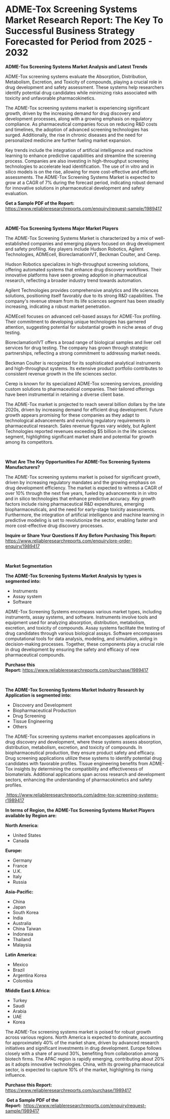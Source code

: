 <p><h1>ADME-Tox Screening Systems Market Research Report: The Key To Successful Business Strategy Forecasted for Period from 2025 - 2032</h1></p><p><strong>ADME-Tox Screening Systems Market Analysis and Latest Trends</strong></p>
<p><p>ADME-Tox screening systems evaluate the Absorption, Distribution, Metabolism, Excretion, and Toxicity of compounds, playing a crucial role in drug development and safety assessment. These systems help researchers identify potential drug candidates while minimizing risks associated with toxicity and unfavorable pharmacokinetics.</p><p>The ADME-Tox screening systems market is experiencing significant growth, driven by the increasing demand for drug discovery and development processes, along with a growing emphasis on regulatory compliance. As pharmaceutical companies focus on reducing R&D costs and timelines, the adoption of advanced screening technologies has surged. Additionally, the rise in chronic diseases and the need for personalized medicine are further fueling market expansion.</p><p>Key trends include the integration of artificial intelligence and machine learning to enhance predictive capabilities and streamline the screening process. Companies are also investing in high-throughput screening technologies to accelerate lead identification. The use of in vitro and in silico models is on the rise, allowing for more cost-effective and efficient assessments. The ADME-Tox Screening Systems Market is expected to grow at a CAGR of 7% during the forecast period, indicating robust demand for innovative solutions in pharmaceutical development and safety evaluation.</p></p>
<p><strong>Get a Sample PDF of the Report:&nbsp;</strong> <a href="https://www.reliableresearchreports.com/enquiry/request-sample/1989417?utm_campaign=2727&utm_medium=2&utm_source=Github&utm_content=ia&utm_term=16042025&utm_id=adme-tox-screening-systems">https://www.reliableresearchreports.com/enquiry/request-sample/1989417</a></p>
<p>&nbsp;</p>
<p><strong>ADME-Tox Screening Systems Major Market Players</strong></p>
<p><p>The ADME-Tox Screening Systems Market is characterized by a mix of well-established companies and emerging players focused on drug development and safety profiling. Key players include Hudson Robotics, Agilent Technologies, ADMEcell, BioreclamationIVT, Beckman Coulter, and Cerep. </p><p>Hudson Robotics specializes in high-throughput screening solutions, offering automated systems that enhance drug discovery workflows. Their innovative platforms have seen growing adoption in pharmaceutical research, reflecting a broader industry trend towards automation.</p><p>Agilent Technologies provides comprehensive analytics and life sciences solutions, positioning itself favorably due to its strong R&D capabilities. The company's revenue stream from its life sciences segment has been steadily increasing, indicating a robust market penetration.</p><p>ADMEcell focuses on advanced cell-based assays for ADME-Tox profiling. Their commitment to developing unique technologies has garnered attention, suggesting potential for substantial growth in niche areas of drug testing.</p><p>BioreclamationIVT offers a broad range of biological samples and liver cell services for drug testing. The company has grown through strategic partnerships, reflecting a strong commitment to addressing market needs.</p><p>Beckman Coulter is recognized for its sophisticated analytical instruments and high-throughput systems. Its extensive product portfolio contributes to consistent revenue growth in the life sciences sector.</p><p>Cerep is known for its specialized ADME-Tox screening services, providing custom solutions to pharmaceutical companies. Their tailored offerings have been instrumental in retaining a diverse client base.</p><p>The ADME-Tox market is projected to reach several billion dollars by the late 2020s, driven by increasing demand for efficient drug development. Future growth appears promising for these companies as they adapt to technological advancements and evolving regulatory requirements in pharmaceutical research. Sales revenue figures vary widely, but Agilent Technologies reported revenues exceeding $5 billion in the life sciences segment, highlighting significant market share and potential for growth among its competitors.</p></p>
<p>&nbsp;</p>
<p><strong>What Are The Key Opportunities For ADME-Tox Screening Systems Manufacturers?</strong></p>
<p><p>The ADME-Tox screening systems market is poised for significant growth, driven by increasing regulatory mandates and the growing emphasis on drug development efficiency. The market is expected to witness a CAGR of over 10% through the next five years, fueled by advancements in in vitro and in silico technologies that enhance predictive accuracy. Key growth factors include rising pharmaceutical R&D expenditures, emerging biopharmaceuticals, and the need for early-stage toxicity assessments. Furthermore, the integration of artificial intelligence and machine learning in predictive modeling is set to revolutionize the sector, enabling faster and more cost-effective drug discovery processes.</p></p>
<p><strong>Inquire or Share Your Questions If Any Before Purchasing This Report:</strong> <a href="https://www.reliableresearchreports.com/enquiry/pre-order-enquiry/1989417?utm_campaign=2727&utm_medium=2&utm_source=Github&utm_content=ia&utm_term=16042025&utm_id=adme-tox-screening-systems">https://www.reliableresearchreports.com/enquiry/pre-order-enquiry/1989417</a></p>
<p>&nbsp;</p>
<p><strong>Market Segmentation</strong></p>
<p><strong>The ADME-Tox Screening Systems Market Analysis by types is segmented into:</strong></p>
<p><ul><li>Instruments</li><li>Assay system</li><li>Software</li></ul></p>
<p><p>ADME-Tox Screening Systems encompass various market types, including instruments, assay systems, and software. Instruments involve tools and equipment used for analyzing absorption, distribution, metabolism, excretion, and toxicity of compounds. Assay systems facilitate the testing of drug candidates through various biological assays. Software encompasses computational tools for data analysis, modeling, and simulation, aiding in decision-making processes. Together, these components play a crucial role in drug development by ensuring the safety and efficacy of new pharmaceutical compounds.</p></p>
<p><strong>Purchase this Report:&nbsp;</strong><a href="https://www.reliableresearchreports.com/purchase/1989417?utm_campaign=2727&utm_medium=2&utm_source=Github&utm_content=ia&utm_term=16042025&utm_id=adme-tox-screening-systems">https://www.reliableresearchreports.com/purchase/1989417</a></p>
<p>&nbsp;</p>
<p><strong>The ADME-Tox Screening Systems Market Industry Research by Application is segmented into:</strong></p>
<p><ul><li>Discovery and Development</li><li>Biopharmaceutical Production</li><li>Drug Screening</li><li>Tissue Engineering</li><li>Others</li></ul></p>
<p><p>The ADME-Tox screening systems market encompasses applications in drug discovery and development, where these systems assess absorption, distribution, metabolism, excretion, and toxicity of compounds. In biopharmaceutical production, they ensure product safety and efficacy. Drug screening applications utilize these systems to identify potential drug candidates with favorable profiles. Tissue engineering benefits from ADME-Tox insights by determining the compatibility and effectiveness of biomaterials. Additional applications span across research and development sectors, enhancing the understanding of pharmacokinetics and safety profiles.</p></p>
<p><a href="https://www.reliableresearchreports.com/adme-tox-screening-systems-r1989417?utm_campaign=2727&utm_medium=2&utm_source=Github&utm_content=ia&utm_term=16042025&utm_id=adme-tox-screening-systems">&nbsp;https://www.reliableresearchreports.com/adme-tox-screening-systems-r1989417</a></p>
<p><strong>In terms of Region, the ADME-Tox Screening Systems Market Players available by Region are:</strong></p>
<p>
    <p> <strong> North America: </strong>
        <ul>
            <li>United States</li>
            <li>Canada</li>
        </ul>
        </p> 
    <p> <strong> Europe: </strong>
        <ul>
            <li>Germany</li>
            <li>France</li>
            <li>U.K.</li>
            <li>Italy</li>
            <li>Russia</li>
        </ul>
        </p> 
    <p> <strong> Asia-Pacific: </strong>
        <ul>
            <li>China</li>
            <li>Japan</li>
            <li>South Korea</li>
            <li>India</li>
            <li>Australia</li>
            <li>China Taiwan</li>
            <li>Indonesia</li>
            <li>Thailand</li>
            <li>Malaysia</li>
        </ul>
        </p> 
    <p> <strong> Latin America: </strong>
        <ul>
            <li>Mexico</li>
            <li>Brazil</li>
            <li>Argentina Korea</li>
            <li>Colombia</li>
        </ul>
        </p> 
    <p> <strong> Middle East & Africa: </strong>
        <ul>
            <li>Turkey</li>
            <li>Saudi</li>
            <li>Arabia</li>
            <li>UAE</li>
            <li>Korea</li>
        </ul>
    </p>
    </p>
<p><p>The ADME-Tox screening systems market is poised for robust growth across various regions. North America is expected to dominate, accounting for approximately 40% of the market share, driven by advanced research initiatives and significant investments in drug development. Europe follows closely with a share of around 30%, benefiting from collaboration among biotech firms. The APAC region is rapidly emerging, contributing about 20% as it adopts innovative technologies. China, with its growing pharmaceutical sector, is expected to capture 10% of the market, highlighting its rising influence.</p></p>
<p><strong>Purchase this Report: </strong><a href="https://www.reliableresearchreports.com/purchase/1989417?utm_campaign=2727&utm_medium=2&utm_source=Github&utm_content=ia&utm_term=16042025&utm_id=adme-tox-screening-systems">https://www.reliableresearchreports.com/purchase/1989417</a></p>
<p>&nbsp;<strong>Get a Sample PDF of the Report:&nbsp;&nbsp;</strong><a href="https://www.reliableresearchreports.com/enquiry/request-sample/1989417?utm_campaign=2727&utm_medium=2&utm_source=Github&utm_content=ia&utm_term=16042025&utm_id=adme-tox-screening-systems">https://www.reliableresearchreports.com/enquiry/request-sample/1989417</a></p>
<p><strong></strong></p>
<p><p></p><p></p><p></p></p>